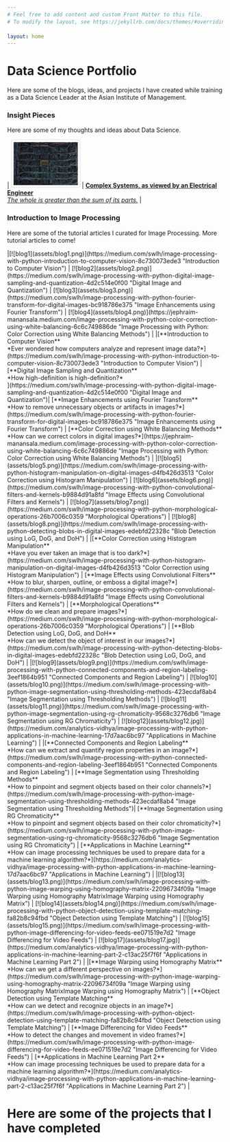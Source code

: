 ```yaml
---
# Feel free to add content and custom Front Matter to this file.
# To modify the layout, see https://jekyllrb.com/docs/themes/#overriding-theme-defaults

layout: home
---
```


<h1><b> Data Science Portfolio</b></h1>
<p> Here are some of the blogs, ideas, and projects I have created while training as a Data Science Leader at the Asian Institute of Management. </p>


<style>
img {
  border: 1px solid #ddd; /* Gray border */
  border-radius: 4px;  /* Rounded border */
  padding: 5px; /* Some padding */
  width: 150px; /* Set a small width */
}

/* Add a hover effect (blue shadow) */
img:hover {
  box-shadow: 0 0 2px 1px rgba(0, 140, 186, 0.5);
}
</style>

<h3> Insight Pieces</h3>
<p> Here are some of my thoughts and ideas about Data Science. </p>

| [![ns](assets/ns.jpg)](https://jephraim-manansala.medium.com/complex-systems-as-viewed-by-an-electrical-engineer-bb0be4e25d4d "Complex Systems, as viewed by an Electrical Engineer") | [**Complex Systems, as viewed by an Electrical Engineer** <br/> *The whole is greater than the sum of its parts.*](https://jephraim-manansala.medium.com/complex-systems-as-viewed-by-an-electrical-engineer-bb0be4e25d4d "Complex Systems, as viewed by an Electrical Engineer") | 


<h3> Introduction to Image Processing </h3>
<p> Here are some of the tutorial articles I curated for Image Processing. More tutorial articles to come! </p>
|[![blog1](assets/blog1.png)](https://medium.com/swlh/image-processing-with-python-introduction-to-computer-vision-8c730073ede3 "Introduction to Computer Vision")  |  [![blog2](assets/blog2.png)](https://medium.com/swlh/image-processing-with-python-digital-image-sampling-and-quantization-4d2c514e0f00 "Digital Image and Quantization")  | [![blog3](assets/blog3.png)](https://medium.com/swlh/image-processing-with-python-fourier-transform-for-digital-images-bc918786e375 "Image Enhancements using Fourier Transform")  | [![blog4](assets/blog4.png)](https://jephraim-manansala.medium.com/image-processing-with-python-color-correction-using-white-balancing-6c6c749886de "Image Processing with Python: Color Correction using White Balancing Methods") | 
|[**Introduction to Computer Vision** <br/> *Ever wondered how computers analyze and represent image data?*](https://medium.com/swlh/image-processing-with-python-introduction-to-computer-vision-8c730073ede3 "Introduction to Computer Vision") | [**Digital Image Sampling and Quantization** <br/> *How high-definition is high-definition?* <br/>](https://medium.com/swlh/image-processing-with-python-digital-image-sampling-and-quantization-4d2c514e0f00 "Digital Image and Quantization")| [**Image Enhancements using Fourier Transform** <br/> *How to remove unnecessary objects or artifacts in images?*](https://medium.com/swlh/image-processing-with-python-fourier-transform-for-digital-images-bc918786e375 "Image Enhancements using Fourier Transform")  | [**Color Correction using White Balancing Methods** <br/> *How can we correct colors in digital images?*](https://jephraim-manansala.medium.com/image-processing-with-python-color-correction-using-white-balancing-6c6c749886de "Image Processing with Python: Color Correction using White Balancing Methods") | 
|[![blog5](assets/blog5.png)](https://medium.com/swlh/image-processing-with-python-histogram-manipulation-on-digital-images-d4fb426d3513 "Color Correction using Histogram Manipulation")  |  [![blog6](assets/blog6.png)](https://medium.com/swlh/image-processing-with-python-convolutional-filters-and-kernels-b9884d91a8fd "Image Effects using Convolutional Filters and Kernels")  | [![blog7](assets/blog7.png)](https://medium.com/swlh/image-processing-with-python-morphological-operations-26b7006c0359 "Morphological Operations")  | [![blog8](assets/blog8.png)](https://medium.com/swlh/image-processing-with-python-detecting-blobs-in-digital-images-edebfd22328c "Blob Detection using LoG, DoG, and DoH") | 
|[**Color Correction using Histogram Manipulation** <br/> *Have you ever taken an image that is too dark?*](https://medium.com/swlh/image-processing-with-python-histogram-manipulation-on-digital-images-d4fb426d3513 "Color Correction using Histogram Manipulation") | [**Image Effects using Convolutional Filters** <br/> *How to blur, sharpen, outline, or emboss a digital image?*](https://medium.com/swlh/image-processing-with-python-convolutional-filters-and-kernels-b9884d91a8fd "Image Effects using Convolutional Filters and Kernels") | [**Morphological Operations** <br/> *How do we clean and prepare images?*](https://medium.com/swlh/image-processing-with-python-morphological-operations-26b7006c0359 "Morphological Operations") | [**Blob Detection using LoG, DoG, and DoH** <br/> *How can we detect the object of interest in our images?*](https://medium.com/swlh/image-processing-with-python-detecting-blobs-in-digital-images-edebfd22328c "Blob Detection using LoG, DoG, and DoH") | 
|[![blog9](assets/blog9.png)](https://medium.com/swlh/image-processing-with-python-connected-components-and-region-labeling-3eef1864b951 "Connected Components and Region Labeling")  |  [![blog10](assets/blog10.png)](https://medium.com/swlh/image-processing-with-python-image-segmentation-using-thresholding-methods-423ecdaf8ab4 "Image Segmentation using Thresholding Methods")  | [![blog11](assets/blog11.png)](https://medium.com/swlh/image-processing-with-python-image-segmentation-using-rg-chromaticity-9568c3276db6 "Image Segmentation using RG Chromaticity")  | [![blog12](assets/blog12.jpg)](https://medium.com/analytics-vidhya/image-processing-with-python-applications-in-machine-learning-17d7aac6bc97 "Applications in Machine Learning") | 
|[**Connected Components and Region Labeling** <br/> *How can we extract and quantify region properties in an image?*](https://medium.com/swlh/image-processing-with-python-connected-components-and-region-labeling-3eef1864b951 "Connected Components and Region Labeling") | [**Image Segmentation using Thresholding Methods** <br/> *How to pinpoint and segment objects based on their color channels?*](https://medium.com/swlh/image-processing-with-python-image-segmentation-using-thresholding-methods-423ecdaf8ab4 "Image Segmentation using Thresholding Methods")| [**Image Segmentation using RG Chromaticity** <br/> *How to pinpoint and segment objects based on their color chromaticity?*](https://medium.com/swlh/image-processing-with-python-image-segmentation-using-rg-chromaticity-9568c3276db6 "Image Segmentation using RG Chromaticity") | [**Applications in Machine Learning** <br/> *How can image processing techniques be used to prepare data for a machine learning algorithm?*](https://medium.com/analytics-vidhya/image-processing-with-python-applications-in-machine-learning-17d7aac6bc97 "Applications in Machine Learning") | 
|[![blog13](assets/blog13.png)](https://medium.com/swlh/image-processing-with-python-image-warping-using-homography-matrix-22096734f09a "Image Warping using Homography MatrixImage Warping using Homography Matrix")  |  [![blog14](assets/blog14.png)](https://medium.com/swlh/image-processing-with-python-object-detection-using-template-matching-fa82b8c94fbd "Object Detection using Template Matching")  | [![blog15](assets/blog15.png)](https://medium.com/swlh/image-processing-with-python-image-differencing-for-video-feeds-ee071519e7d2 "Image Differencing for Video Feeds")  | [![blog17](assets/blog17.jpg)](https://medium.com/analytics-vidhya/image-processing-with-python-applications-in-machine-learning-part-2-c13ac25f7f6f "Applications in Machine Learning Part 2") | 
|[**Image Warping using Homography Matrix** <br/> *How can we get a different perspective on images?*](https://medium.com/swlh/image-processing-with-python-image-warping-using-homography-matrix-22096734f09a "Image Warping using Homography MatrixImage Warping using Homography Matrix") | [**Object Detection using Template Matching** <br/> *How can we detect and recognize objects in an image?*](https://medium.com/swlh/image-processing-with-python-object-detection-using-template-matching-fa82b8c94fbd "Object Detection using Template Matching") | [**Image Differencing for Video Feeds** <br/> *How to detect the changes and movement in video frames?*](https://medium.com/swlh/image-processing-with-python-image-differencing-for-video-feeds-ee071519e7d2 "Image Differencing for Video Feeds") | [**Applications in Machine Learning Part 2** <br/> *How can image processing techniques be used to prepare data for a machine learning algorithm?*](https://medium.com/analytics-vidhya/image-processing-with-python-applications-in-machine-learning-part-2-c13ac25f7f6f "Applications in Machine Learning Part 2") | 


<h1> Here are some of the projects that I have completed </h1>
